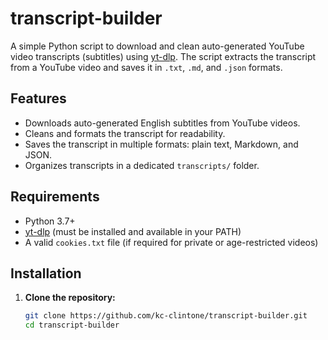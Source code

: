 # transcript-builder

A simple Python script to download and clean auto-generated YouTube video transcripts (subtitles) using [yt-dlp](https://github.com/yt-dlp/yt-dlp). The script extracts the transcript from a YouTube video and saves it in `.txt`, `.md`, and `.json` formats.

## Features

- Downloads auto-generated English subtitles from YouTube videos.
- Cleans and formats the transcript for readability.
- Saves the transcript in multiple formats: plain text, Markdown, and JSON.
- Organizes transcripts in a dedicated `transcripts/` folder.

## Requirements

- Python 3.7+
- [yt-dlp](https://github.com/yt-dlp/yt-dlp) (must be installed and available in your PATH)
- A valid `cookies.txt` file (if required for private or age-restricted videos)

## Installation

1. **Clone the repository:**
   ```sh
   git clone https://github.com/kc-clintone/transcript-builder.git
   cd transcript-builder
   ```
